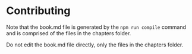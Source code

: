 # Contributing

Note that the book.md file is generated by the `npm run compile` command and is comprised of the files in the chapters folder.

Do not edit the book.md file directly, only the files in the chapters folder.
